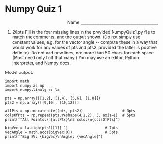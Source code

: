 # Numpy Quiz 1
<div style="text-align: right">Name ________________________________________</div>

1. 20pts 
Fill in the four missing lines in the provided NumpyQuiz1.py file to match
the comments, and the output shown.  (Do not simply use constant values, e.g.
for the vector angle -- compute these in a way that would work for any values of
pts and pts2, provided the latter is positive definite).  Do not add new lines, nor more than 50 chars for each space.  (Most need only half that many.) You may use an editor, Python interpreter, and Numpy docs.

Model output:

```
import math
import numpy as np
import numpy.linalg as la

pts = np.array([[1,2], [1,4], [5,6], [1,8]])
pts2 = np.array([[9,10], [10,12]])

allPts = np.concatenate((pts, pts2))                  # 3pts
colsOfPts = np.repeat(pts.reshape(4,1,2), 3, axis=1)  # 5pts
print(f"All Points:\n{allPts}\n3 cols:\n{colsOfPts}")

bigVec = la.eigh(pts2)[1][-1]                 # 7pts
vecAngle = math.acos(bigVec[0])               # 5pts
print(f"Big EV: {bigVec}\nAngle: {vecAngle}")
```